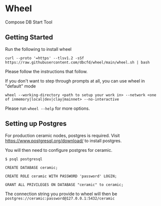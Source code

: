 # Wheel

Compose DB Start Tool

## Getting Started
Run the following to install wheel

    curl --proto '=https' --tlsv1.2 -sSf https://raw.githubusercontent.com/dbcfd/wheel/main/wheel.sh | bash

Please follow the instructions that follow.

If you don't want to step through prompts at all, you can use wheel in "default" mode

    wheel --working-directory <path to setup your work in> --network <one of inmemory|local|dev|clay|mainnet> --no-interactive

Please run `wheel --help` for more options.

## Setting up Postgres
For production ceramic nodes, postgres is required. Visit https://www.postgresql.org/download/ to install postgres.

You will then need to configure postgres for ceramic.

    $ psql postgresql

    CREATE DATABASE ceramic;

    CREATE ROLE ceramic WITH PASSWORD 'password' LOGIN;

    GRANT ALL PRIVILEGES ON DATABASE "ceramic" to ceramic;

The connection string you provide to wheel will then be `postgres://ceramic:password@127.0.0.1:5432/ceramic`
